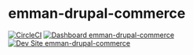 # emman-drupal-commerce

[![CircleCI](https://circleci.com/gh/emmanuelhallarsis/emman-drupal-commerce.svg?style=shield)](https://circleci.com/gh/emmanuelhallarsis/emman-drupal-commerce)
[![Dashboard emman-drupal-commerce](https://img.shields.io/badge/dashboard-emman_drupal_commerce-yellow.svg)](https://dashboard.pantheon.io/sites/15869a72-3a3c-4e3e-8c76-4e65206afaba#dev/code)
[![Dev Site emman-drupal-commerce](https://img.shields.io/badge/site-emman_drupal_commerce-blue.svg)](http://dev-emman-drupal-commerce.pantheonsite.io/)